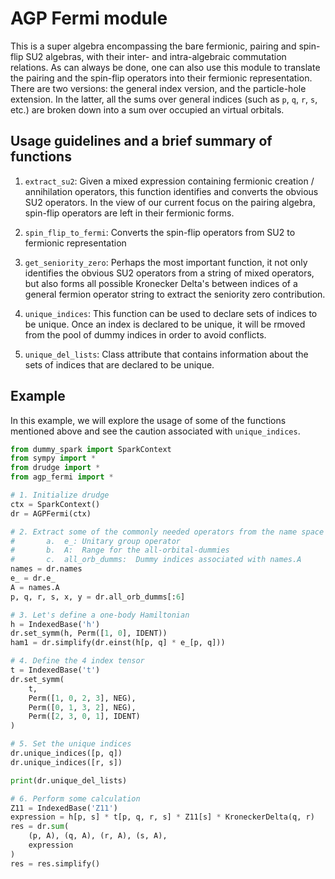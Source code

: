 # AGP Fermi module

This is a super algebra encompassing the bare fermionic, pairing and spin-flip SU2 algebras, with their inter- and intra-algebraic commutation relations. As can always be done, one can also use this module to translate the pairing and the spin-flip operators into their fermionic representation. There are two versions: the general index version, and the particle-hole extension. In the latter, all the sums over general indices (such as `p`, `q`, `r`, `s`, etc.) are broken down into a sum over occupied an virtual orbitals.

## Usage guidelines and a brief summary of functions

1. `extract_su2`: Given a mixed expression containing fermionic creation / annihilation operators, this function identifies and converts the obvious SU2 operators. In the view of our current focus on the pairing algebra, spin-flip operators are left in their fermionic forms.

2. `spin_flip_to_fermi`:  Converts the spin-flip operators from SU2 to fermionic representation

3. `get_seniority_zero`:  Perhaps the most important function, it not only identifies the obvious SU2 operators from a string of mixed operators, but also forms all possible Kronecker Delta's between indices of a general fermion operator string to extract the seniority zero contribution.

4. `unique_indices`:  This function can be used to declare sets of indices to be unique. Once an index is declared to be unique, it will be rmoved from the pool of dummy indices in order to avoid conflicts.

5. `unique_del_lists`:  Class attribute that contains information about the sets of indices that are declared to be unique.

## Example
In this example, we will explore the usage of some of the functions mentioned above and see the caution associated with `unique_indices`.

```python
from dummy_spark import SparkContext
from sympy import *
from drudge import *
from agp_fermi import *

# 1. Initialize drudge
ctx = SparkContext()
dr = AGPFermi(ctx)

# 2. Extract some of the commonly needed operators from the name space
#       a.  e_: Unitary group operator
#       b.  A:  Range for the all-orbital-dummies
#       c.  all_orb_dumms:  Dummy indices associated with names.A
names = dr.names
e_ = dr.e_
A = names.A
p, q, r, s, x, y = dr.all_orb_dumms[:6]

# 3. Let's define a one-body Hamiltonian
h = IndexedBase('h')
dr.set_symm(h, Perm([1, 0], IDENT))
ham1 = dr.simplify(dr.einst(h[p, q] * e_[p, q]))

# 4. Define the 4 index tensor
t = IndexedBase('t')
dr.set_symm(
    t,
    Perm([1, 0, 2, 3], NEG),
    Perm([0, 1, 3, 2], NEG),
    Perm([2, 3, 0, 1], IDENT)
)

# 5. Set the unique indices
dr.unique_indices([p, q])
dr.unique_indices([r, s])

print(dr.unique_del_lists)

# 6. Perform some calculation
Z11 = IndexedBase('Z11')
expression = h[p, s] * t[p, q, r, s] * Z11[s] * KroneckerDelta(q, r)
res = dr.sum(
    (p, A), (q, A), (r, A), (s, A),
    expression
)
res = res.simplify()
```
